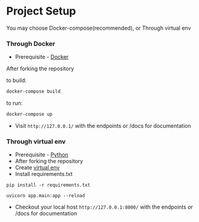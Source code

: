 # Project Setup
You may choose Docker-compose(recommended), or Through virtual env 

### Through Docker

- Prerequisite - [Docker](https://docs.docker.com/get-docker/)

After forking the repository

to build:
```bash
docker-compose build
```

to run:
```bash
docker-compose up
```

- Visit `http://127.0.0.1/` with the endpoints or /docs for documentation

### Through virtual env

- Prerequisite - [Python](https://www.python.org/downloads/)
- After forking the repository
- Create [virtual env](https://docs.python.org/3/library/venv.html)
- Install requirements.txt
```
pip install -r requirements.txt
```
```
uvicorn app.main:app --reload
```
- Checkout your local host `http://127.0.0.1:8000/` with the endpoints or /docs for documentation